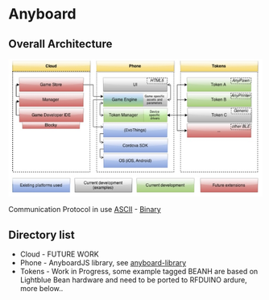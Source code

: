 # Anyboard

## Overall Architecture

![alt text](imgs/architecture.jpg "Overall Architecture")

Communication Protocol in use [ASCII](https://docs.google.com/spreadsheets/d/1PqcmD4IRTpB7P-OFMh9d7eEE6F2ZAORWQ02E-gsUut0/edit?usp=sharing) -  [Binary](https://docs.google.com/spreadsheets/d/1ma2AnFMcsHt9IDDLVLB10V0-0mOVHH7EsZGv8Osqqr0/edit#gid=0)

## Directory list

* Cloud - FUTURE WORK
* Phone - AnyboardJS library, see [anyboard-library](anyboard-library)
* Tokens - Work in Progress, some example tagged BEANH are based on Lightblue Bean hardware and need to be ported to RFDUINO ardure, more below..

